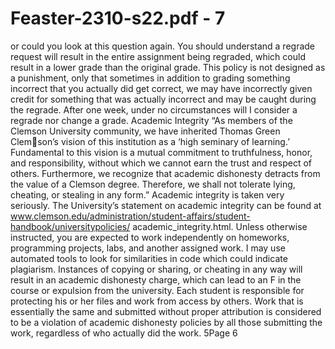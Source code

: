 # Feaster-2310-s22.pdf - 7

or could you look at this question again. You should understand a regrade request will result in the
entire assignment being regraded, which could result in a lower grade than the original grade. This
policy is not designed as a punishment, only that sometimes in addition to grading something incorrect
that you actually did get correct, we may have incorrectly given credit for something that was actually
incorrect and may be caught during the regrade. After one week, under no circumstances will
I consider a regrade nor change a grade.
Academic Integrity
“As members of the Clemson University community, we have inherited Thomas Green Clemson’s vision of this institution as a ‘high seminary of learning.’ Fundamental to this vision is
a mutual commitment to truthfulness, honor, and responsibility, without which we cannot
earn the trust and respect of others. Furthermore, we recognize that academic dishonesty
detracts from the value of a Clemson degree. Therefore, we shall not tolerate lying, cheating,
or stealing in any form.”
Academic integrity is taken very seriously. The University’s statement on academic integrity can be
found at www.clemson.edu/administration/student-affairs/student-handbook/universitypolicies/
academic_integrity.html. Unless otherwise instructed, you are expected to work independently on
homeworks, programming projects, labs, and another assigned work. I may use automated tools to look
for similarities in code which could indicate plagiarism. Instances of copying or sharing, or cheating in
any way will result in an academic dishonesty charge, which can lead to an F in the course or expulsion
from the university. Each student is responsible for protecting his or her files and work from access
by others. Work that is essentially the same and submitted without proper attribution is considered
to be a violation of academic dishonesty policies by all those submitting the work, regardless of who
actually did the work.
5Page 6